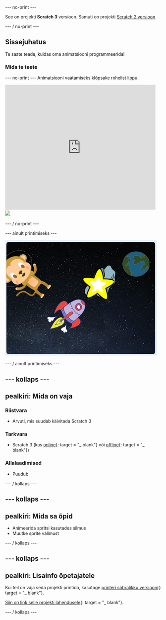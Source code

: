 \--- no-print \---

See on projekti **Scratch 3** versioon. Samuti on projekti [Scratch 2 versioon](https://projects.raspberrypi.org/en/projects/lost-in-space-scratch2).

\--- / no-print \---

## Sissejuhatus

Te saate teada, kuidas oma animatsiooni programmeerida!

### Mida te teete

\--- no-print \--- Animatsiooni vaatamiseks klõpsake rohelist lippu.

<div class="scratch-preview">
  <iframe allowtransparency="true" width="485" height="402" src="https://scratch.mit.edu/projects/embed/276873231/?autostart=false" frameborder="0" scrolling="no"></iframe>
  <img src="images/space-final.png">
</div>

\--- / no-print \---

\--- ainult printimiseks \---

![Täielik projekt](images/showcase_static.png)

\--- / ainult printimiseks \---

## \--- kollaps \---

## pealkiri: Mida on vaja

### Riistvara

+ Arvuti, mis suudab käivitada Scratch 3

### Tarkvara

+ Scratch 3 (kas [online](http://rpf.io/scratchon){: target = "_ blank"} või [offline](http://rpf.io/scratchoff){: target = "_ blank"})

### Allalaadimised

+ Puudub

\--- / kollaps \---

## \--- kollaps \---

## pealkiri: Mida sa õpid

+ Animeerida spritsi kasutades silmus
+ Muutke sprite välimust

\--- / kollaps \---

## \--- kollaps \---

## pealkiri: Lisainfo õpetajatele

Kui teil on vaja seda projekti printida, kasutage [printeri sõbralikku versiooni](https://projects.raspberrypi.org/en/projects/lost-in-space/print){: target = "_ blank"}.

[Siin on link selle projekti lahendusele](http://rpf.io/p/en/lost-in-space-get){: target = "_ blank"}.

\--- / kollaps \---